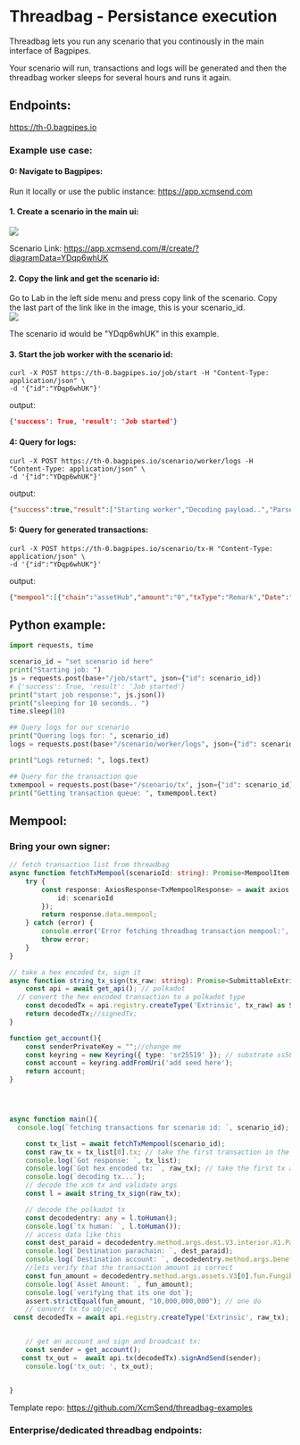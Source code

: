 # Threadbag - Persistance execution 

Threadbag lets you run any scenario that you continously in the main interface of Bagpipes.

Your scenario will run, transactions and logs will be generated and then the threadbag worker sleeps for several hours and runs it again.  


## Endpoints:  
https://th-0.bagpipes.io   

### Example use case:

#### 0: Navigate to Bagpipes:   
Run it locally or use the public instance: https://app.xcmsend.com

#### 1. Create a scenario in the main ui:    
![](/img/sample_scenario_threadbag.png) 

Scenario Link:
https://app.xcmsend.com/#/create/?diagramData=YDqp6whUK   



#### 2. Copy the link and get the scenario id:     
Go to Lab in the left side menu and press copy link of the scenario. Copy the last part of the link like in the image, this is your scenario_id.   
![](/img/threadbag_copy_si.png)   

The scenario id would be "YDqp6whUK" in this example.  


#### 3. Start the job worker with the scenario id:  
```shell
curl -X POST https://th-0.bagpipes.io/job/start -H "Content-Type: application/json" \
-d '{"id":"YDqp6whUK"}'
```
output:  
```json
{'success': True, 'result': 'Job started'}
```


#### 4: Query for logs:  
```shell
curl -X POST https://th-0.bagpipes.io/scenario/worker/logs -H "Content-Type: application/json" \
-d '{"id":"YDqp6whUK"}'
```
output:  
```json
{"success":true,"result":["Starting worker","Decoding payload..","Parsed scenario data","Remark transaction generated","Drafting Remark tx from assetHub to assetHub","Building Action request","Building ChainNode request","Building ChainNode request","Building ChainNode request","Could not generate transaction","xTransfer transaction type","Drafting xTransfer tx from assetHub to hydraDx","Building Action request","workload executed","Sleeping"]}
```



#### 5: Query for generated transactions:    
```shell
curl -X POST https://th-0.bagpipes.io/scenario/tx-H "Content-Type: application/json" \
-d '{"id":"YDqp6whUK"}'
```
output:  
```json  
{"mempool":[{"chain":"assetHub","amount":"0","txType":"Remark","Date":"2024-05-19T22:50:11.827281773Z","tx":"0x2404000714666c756666"},{"chain":"assetHub","amount":"1230000000000","txType":"xTransfer","Date":"2024-05-19T22:50:11.838491720Z","tx":"Could not generate transaction"}]}
```



## Python example: 
```python
import requests, time

scenario_id = "set scenario id here"
print("Starting job: ")
js = requests.post(base+"/job/start", json={"id": scenario_id})
# {'success': True, 'result': 'Job started'}
print("start job response:", js.json())
print("sleeping for 10 seconds.. ")
time.sleep(10)

## Query logs for our scenario
print("Quering logs for: ", scenario_id)
logs = requests.post(base+"/scenario/worker/logs", json={"id": scenario_id})

print("Logs returned: ", logs.text)

## Query for the transaction que 
txmempool = requests.post(base+"/scenario/tx", json={"id": scenario_id})
print("Getting transaction queue: ", txmempool.text)
```


## Mempool:  



### Bring your own signer:    
```typescript
// fetch transaction list from threadbag
async function fetchTxMempool(scenarioId: string): Promise<MempoolItem[]> {
    try {
        const response: AxiosResponse<TxMempoolResponse> = await axios.post(`https://th-0.bagpipes.io/scenario/tx`, {
            id: scenarioId
        });
        return response.data.mempool;
    } catch (error) {
        console.error('Error fetching threadbag transaction mempool:', error);
        throw error;
    }
}

// take a hex encoded tx, sign it
async function string_tx_sign(tx_raw: string): Promise<SubmittableExtrinsic> {
    const api = await get_api(); // polkadot
  // convert the hex encoded transaction to a polkadot type
    const decodedTx = api.registry.createType('Extrinsic', tx_raw) as SubmittableExtrinsic;
    return decodedTx;//signedTx;
}

function get_account(){
    const senderPrivateKey = "";//change me
    const keyring = new Keyring({ type: 'sr25519' }); // substrate ss58 accountid32
	const account = keyring.addFromUri('add seed here');
    return account; 
}




async function main(){
  console.log(`fetching transactions for scenario id: `, scenario_id);

    const tx_list = await fetchTxMempool(scenario_id);
    const raw_tx = tx_list[0].tx; // take the first transaction in the list
    console.log(`Got response: `, tx_list);
    console.log(`Got hex encoded tx: `, raw_tx); // take the first tx as a test
    console.log(`decoding tx...`);
    // decode the xcm tx and validate args
    const l = await string_tx_sign(raw_tx);

    // decode the polkadot tx
    const decodedentry: any = l.toHuman();
    console.log(`tx human: `, l.toHuman());
    // access data like this
    const dest_paraid = decodedentry.method.args.dest.V3.interior.X1.Parachain;
    console.log(`Destination parachain: `, dest_paraid);
    console.log(`Destination account: `, decodedentry.method.args.beneficiary.V3.interior.X1.AccountId32.id);
    //lets verify that the transaction amount is correct
    const fun_amount = decodedentry.method.args.assets.V3[0].fun.Fungible;
    console.log(`Asset Amount: `, fun_amount);
    console.log(`verifying that its one dot`);
    assert.strictEqual(fun_amount, "10,000,000,000"); // one do
    // convert tx to object
 const decodedTx = await api.registry.createType('Extrinsic', raw_tx);


    // get an account and sign and broadcast tx:
    const sender = get_account();
   const tx_out =  await api.tx(decodedTx).signAndSend(sender);
    console.log('tx_out: ', tx_out);


}

```

Template repo:
https://github.com/XcmSend/threadbag-examples  


### Enterprise/dedicated threadbag endpoints:  
